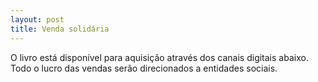 ```yaml
---
layout: post
title: Venda solidária
---
```


O livro está disponível para aquisição através dos canais digitais abaixo. Todo o lucro das vendas serão direcionados a entidades sociais.
